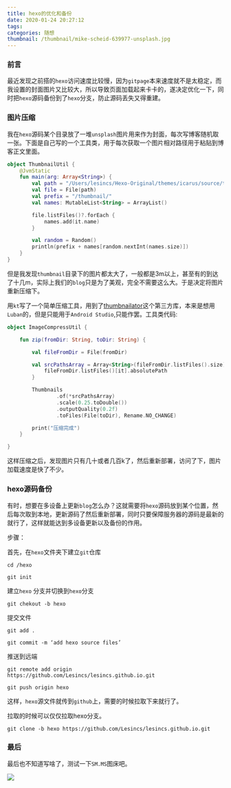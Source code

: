 ```yaml
---
title: hexo的优化和备份
date: 2020-01-24 20:27:12
tags: 
categories: 随想
thumbnail: /thumbnail/mike-scheid-639977-unsplash.jpg
---
```


### 前言

最近发现之前搭的`hexo`访问速度比较慢，因为`gitpage`本来速度就不是太稳定，而我设置的封面图片又比较大，所以导致页面加载起来卡卡的，遂决定优化一下，同时把`hexo`源码备份到了`hexo`分支，防止源码丢失又得重建。

<!-- more -->

### 图片压缩

我在`hexo`源码某个目录放了一堆`unsplash`图片用来作为封面，每次写博客随机取一张。下面是自己写的一个工具类，用于每次获取一个图片相对路径用于粘贴到博客正文里面。

```kotlin
object ThumbnailUtil {
    @JvmStatic
    fun main(arg: Array<String>) {
        val path = "/Users/lesincs/Hexo-Original/themes/icarus/source/thumbnail"
        val file = File(path)
        val prefix = "/thumbnail/"
        val names: MutableList<String> = ArrayList()

        file.listFiles()?.forEach {
            names.add(it.name)
        }

        val random = Random()
        println(prefix + names[random.nextInt(names.size)])
    }
}
```

但是我发现`thumbnail`目录下的图片都太大了，一般都是3m以上，甚至有的到达了十几m，实际上我们的`blog`只是为了美观，完全不需要这么大。于是决定将图片重新压缩下。

用`kt`写了一个简单压缩工具，用到了[thumbnailator](https://github.com/coobird/thumbnailator)这个第三方库，本来是想用`Luban`的，但是只能用于`Android Studio`,只能作罢。工具类代码:

````kotlin
object ImageCompressUtil {

    fun zip(fromDir: String, toDir: String) {

        val fileFromDir = File(fromDir)

        val srcPathsArray = Array<String>(fileFromDir.listFiles().size) {
            fileFromDir.listFiles()[it].absolutePath
        }

        Thumbnails
                .of(*srcPathsArray)
                .scale(0.25.toDouble())
                .outputQuality(0.2f)
                .toFiles(File(toDir), Rename.NO_CHANGE)

        print("压缩完成")
    }

}
````

这样压缩之后，发现图片只有几十或者几百k了，然后重新部署，访问了下，图片加载速度是快了不少。

### hexo源码备份

有时，想要在多设备上更新`blog`怎么办？这就需要将`hexo`源码放到某个位置，然后每次取到本地，更新源码了然后重新部署，同时只要保障服务器的源码是最新的就行了，这样就能达到多设备更新以及备份的作用。

步骤：

首先，在`hexo`文件夹下建立`git`仓库

`cd /hexo`

`git init`

建立`hexo` 分支并切换到`hexo`分支

`git chekout -b hexo`

提交文件

`git add .`

`git commit -m ‘add hexo source files’`

推送到远端

`git remote add origin  https://github.com/Lesincs/lesincs.github.io.git` 

`git push origin hexo` 

这样，`hexo`源文件就传到`github`上，需要的时候拉取下来就行了。

拉取的时候可以仅仅拉取hexo分支。

`git clone -b hexo https://github.com/Lesincs/lesincs.github.io.git`

### 最后

最后也不知道写啥了，测试一下`SM.MS`图床吧。

![](https://i.loli.net/2019/09/29/jLHfRFlv8hr9N5T.png)